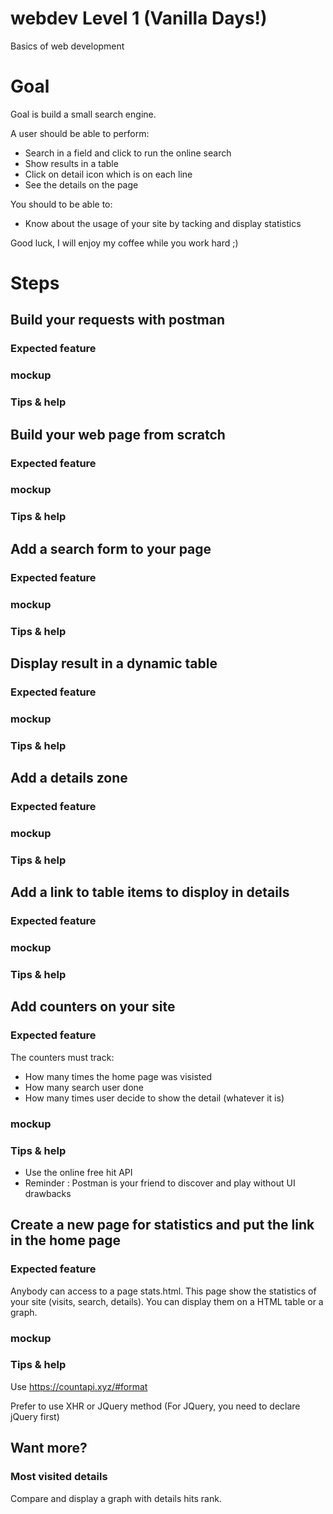 # webdev Level 1 (Vanilla Days!)

Basics of web development

# Goal

Goal is build a small search engine.

A user should be able to perform:

- Search in a field and click to run the online search
- Show results in a table 
- Click on detail icon which is on each line
- See the details on the page 

You should to be able to:

- Know about the usage of your site by tacking and display statistics


Good luck, I will enjoy my coffee while you work hard ;)

# Steps

## Build your requests with postman

### Expected feature

### mockup

### Tips & help


## Build your web page from scratch

### Expected feature

### mockup

### Tips & help

## Add a search form to your page

### Expected feature

### mockup

### Tips & help

## Display result in a dynamic table

### Expected feature

### mockup

### Tips & help

## Add a details zone

### Expected feature

### mockup

### Tips & help

## Add a link to table items to disploy in details

### Expected feature

### mockup

### Tips & help

## Add counters on your site

### Expected feature

The counters must track:

- How many times the home page was visisted
- How many search user done
- How many times user decide to show the detail (whatever it is)

### mockup

### Tips & help

- Use the online free hit API
- Reminder : Postman is your friend to discover and play without UI drawbacks

## Create a new page for statistics and put the link in the home page

### Expected feature

Anybody can access to a page stats.html. This page show the statistics of your site (visits, search, details). You can display them on a HTML table or a graph.

### mockup

### Tips & help

Use https://countapi.xyz/#format

Prefer to use XHR or JQuery method (For JQuery, you need to declare jQuery first)

## Want more?

### Most visited details

Compare and display a graph with details hits rank.
